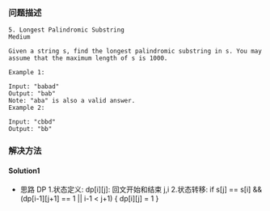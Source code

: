 
### 问题描述
```
5. Longest Palindromic Substring
Medium

Given a string s, find the longest palindromic substring in s. You may assume that the maximum length of s is 1000.

Example 1:

Input: "babad"
Output: "bab"
Note: "aba" is also a valid answer.
Example 2:

Input: "cbbd"
Output: "bb"
```  

### 解决方法

#### Solution1
* 思路 DP
1.状态定义: dp[i][j]: 回文开始和结束 j,i
2.状态转移: if s[j] == s[i] && (dp[i-1][j+1] == 1 || i-1 < j+1) {
            dp[i][j] = 1
            }
			
            